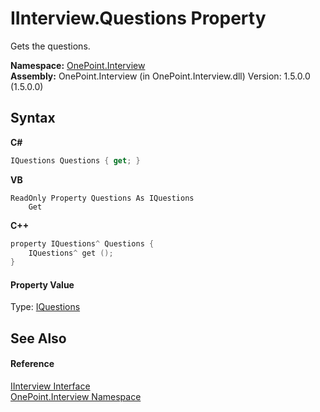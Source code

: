 # IInterview.Questions Property 
 

Gets the questions.

**Namespace:**&nbsp;<a href="N_OnePoint_Interview">OnePoint.Interview</a><br />**Assembly:**&nbsp;OnePoint.Interview (in OnePoint.Interview.dll) Version: 1.5.0.0 (1.5.0.0)

## Syntax

**C#**<br />
``` C#
IQuestions Questions { get; }
```

**VB**<br />
``` VB
ReadOnly Property Questions As IQuestions
	Get
```

**C++**<br />
``` C++
property IQuestions^ Questions {
	IQuestions^ get ();
}
```


#### Property Value
Type: <a href="T_OnePoint_Interview_IQuestions">IQuestions</a>

## See Also


#### Reference
<a href="T_OnePoint_Interview_IInterview">IInterview Interface</a><br /><a href="N_OnePoint_Interview">OnePoint.Interview Namespace</a><br />